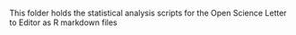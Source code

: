  This folder holds the statistical analysis scripts for the Open Science Letter to Editor as R markdown files
